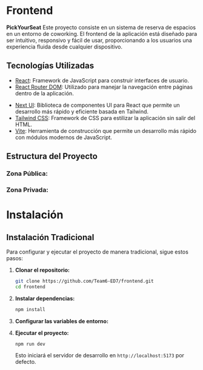 
# Frontend
**PickYourSeat** Este proyecto consiste en un sistema de reserva de espacios en un entorno de coworking. El frontend de la aplicación está diseñado para ser intuitivo, responsivo y fácil de usar, proporcionando a los usuarios una experiencia fluida desde cualquier dispositivo.

## Tecnologías Utilizadas
- [React](https://es.react.dev/): Framework de JavaScript para construir interfaces de usuario.
- [React Router DOM](https://reactrouter.com/en/main): Utilizado para manejar la navegación entre páginas dentro de la aplicación.
<!-- - [React Query](https://tanstack.com/query/v3/): Biblioteca para manejar las peticiones y el estado del servidor en React. -->
- [Next UI](https://nextui.org/): Biblioteca de componentes UI para React que permite un desarrollo más rápido y eficiente basada en Tailwind.
- [Tailwind CSS](https://tailwindcss.com/): Framework de CSS para estilizar la aplicación sin salir del HTML.
- [Vite](https://vitejs.dev/): Herramienta de construcción que permite un desarrollo más rápido con módulos modernos de JavaScript.
<!-- - [Docker](https://www.docker.com/): Plataforma de contenedores que simplifica la configuración y despliegue de aplicaciones en entornos uniformes.
- [Auth0](https://auth0.com/) -->


## Estructura del Proyecto
### Zona Pública:
<!-- - **Página de inicio**: Incluye secciones como animales destacados, cómo involucrarse, y diferencias entre adoptar y comprar.
- **Exploración de animales y refugios**: Páginas dedicadas a mostrar animales y refugios disponibles para adopción.
- **Autenticación**: Inicio de sesión seguro a través de OAuth con Google, facilitado por [Auth0](https://auth0.com/). -->

### Zona Privada:
<!-- - **Chat para adopciones**: Facilita la comunicación directa y segura entre protectoras y adoptantes, con características avanzadas como confirmación de lectura de mensajes, gracias a los servicios de web sockets.
- **Asistente inteligente con ChatGPT**: Proporciona ayuda contextualizada y asistencia dentro de la aplicación.
- **Sistema de notificaciones**: Alerta a los usuarios sobre eventos importantes como nuevos favoritos en mascotas o mensajes.
- **Panel de cuenta**: Permite a los usuarios cambiar su contraseña, subir nuevos animales, editar o eliminar anuncios existentes, y borrar su cuenta. -->

# Instalación
## Instalación Tradicional
Para configurar y ejecutar el proyecto de manera tradicional, sigue estos pasos:

1. **Clonar el repositorio:**
   ```bash
   git clone https://github.com/Team6-ED7/frontend.git
   cd frontend
   ```
2. **Instalar dependencias:**
   ```bash
   npm install
   ```
3. **Configurar las variables de entorno:**
   <!-- - Copia el archivo `.env.template` a un nuevo archivo llamado `.env`.
   - Ajusta las variables según sea necesario.
   ```
   VITE_API_URL=<url de la API> Ejemplo: https://www.adoptaunpeludo.com/api
   VITE_BUCKET_URL=<url del bucket para las imagenes> Ejemplo: https://aup-s3images.s3.eu-west-3.amazonaws.com
   VITE_WS_SERVICE=<url del servidor de websockets> Ejemplo: wss://websocket.adoptaunpeludo.com/
   VITE_ASSISTANT_SERVICE=<url del servicio de asistente> Ejemplo: https://www.adoptaunpeludo.com/assistant
   ```-->
   
4. **Ejecutar el proyecto:**
   ```bash
   npm run dev
   ```
   Esto iniciará el servidor de desarrollo en `http://localhost:5173` por defecto.
